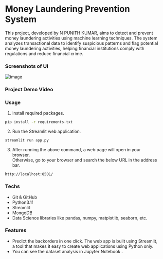 
# Money Laundering Prevention System

This project, developed by N PUNITH KUMAR, aims to detect and prevent money laundering activities using machine learning techniques. The system analyzes transactional data to identify suspicious patterns and flag potential money laundering activities, helping financial institutions comply with regulations and reduce financial crime.
### Screenshots of UI

![image](https://github.com/user-attachments/assets/511b09b5-4886-41bb-acf6-747367c9031b)


### Project Demo Video



### Usage

1. Install required packages.

```sh
pip install -r requirements.txt
```

2. Run the Streamlit web application.

```sh
streamlit run app.py
```

3. After running the above command, a web page will open in your browser.  
   Otherwise, go to your browser and search the below URL in the address bar.

```
http://localhost:8501/
```

### Techs

- Git & GitHub
- Python3.11
- Streamlit
- MongoDB
- Data Science libraries like pandas, numpy, matplotlib, seaborn, etc.

### Features

- Predict the backorders in one click. The web app is built using Streamlit, a tool that makes it easy to create web applications using Python only.
- You can see the dataset analysis in Jupyter Notebook .

